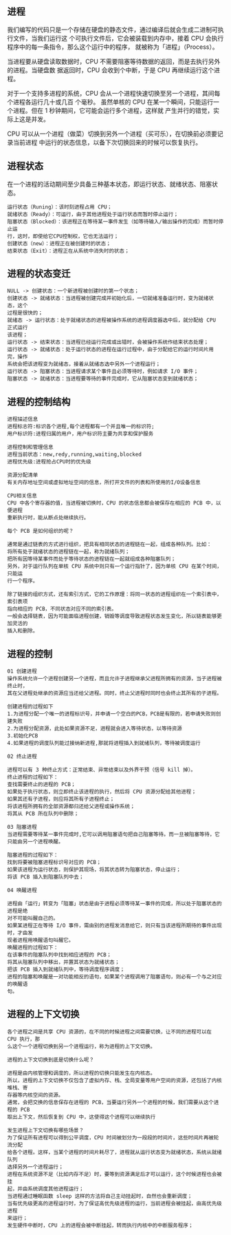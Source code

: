 ## 进程
我们编写的代码只是⼀个存储在硬盘的静态⽂件，通过编译后就会⽣成⼆进制可执⾏⽂件，当我们运⾏这
个可执⾏⽂件后，它会被装载到内存中，接着 CPU 会执⾏程序中的每⼀条指令，那么这个运⾏中的程序，
就被称为「进程」（Process）。

当进程要从硬盘读取数据时，CPU 不需要阻塞等待数据的返回，⽽是去执⾏另外的进程。当硬盘数
据返回时，CPU 会收到个中断，于是 CPU 再继续运⾏这个进程。

对于⼀个⽀持多进程的系统，CPU 会从⼀个进程快速切换⾄另⼀个进程，其间每个进程各运⾏⼏⼗或⼏百
个毫秒。
虽然单核的 CPU 在某⼀个瞬间，只能运⾏⼀个进程。但在 1 秒钟期间，它可能会运⾏多个进程，这样就
产⽣并⾏的错觉，实际上这是并发。

CPU 可以从⼀个进程（做菜）切换到另外⼀个进程（买可乐），在切换前必须要记录当前进程
中运⾏的状态信息，以备下次切换回来的时候可以恢复执⾏。

## 进程状态

在⼀个进程的活动期间⾄少具备三种基本状态，即运⾏状态、就绪状态、阻塞状态。

```
运⾏状态（Runing）：该时刻进程占⽤ CPU；
就绪状态（Ready）：可运⾏，由于其他进程处于运⾏状态⽽暂时停⽌运⾏；
阻塞状态（Blocked）：该进程正在等待某⼀事件发⽣（如等待输⼊/输出操作的完成）⽽暂时停⽌运
⾏，这时，即使给它CPU控制权，它也⽆法运⾏；
创建状态（new）：进程正在被创建时的状态；
结束状态（Exit）：进程正在从系统中消失时的状态；
```
## 进程的状态变迁

```
NULL -> 创建状态：⼀个新进程被创建时的第⼀个状态；
创建状态 -> 就绪状态：当进程被创建完成并初始化后，⼀切就绪准备运⾏时，变为就绪状态，这个
过程是很快的；
就绪态 -> 运⾏状态：处于就绪状态的进程被操作系统的进程调度器选中后，就分配给 CPU 正式运⾏
该进程；
运⾏状态 -> 结束状态：当进程已经运⾏完成或出错时，会被操作系统作结束状态处理；
运⾏状态 -> 就绪状态：处于运⾏状态的进程在运⾏过程中，由于分配给它的运⾏时间⽚⽤完，操作
系统会把该进程变为就绪态，接着从就绪态选中另外⼀个进程运⾏；
运⾏状态 -> 阻塞状态：当进程请求某个事件且必须等待时，例如请求 I/O 事件；
阻塞状态 -> 就绪状态：当进程要等待的事件完成时，它从阻塞状态变到就绪状态；
```
## 进程的控制结构

```
进程描述信息
进程标志符:标识各个进程,每个进程都有一个并且唯一的标识符;
用户标识符:进程归属的用户，用户标识符主要为共享和保护服务

进程控制和管理信息
进程当前状态：new,redy,running,waiting,blocked
进程优先级:进程抢占CPU时的优先级

资源分配清单
有关内存地址空间或虚拟地址空间的信息，所打开文件的列表和所使用的I/O设备信息

CPU相关信息
CPU 中各个寄存器的值，当进程被切换时，CPU 的状态信息都会被保存在相应的 PCB 中，以便进程
重新执⾏时，能从断点处继续执⾏。

每个 PCB 是如何组织的呢？

通常是通过链表的⽅式进⾏组织，把具有相同状态的进程链在⼀起，组成各种队列。⽐如：
将所有处于就绪状态的进程链在⼀起，称为就绪队列；
把所有因等待某事件⽽处于等待状态的进程链在⼀起就组成各种阻塞队列；
另外，对于运⾏队列在单核 CPU 系统中则只有⼀个运⾏指针了，因为单核 CPU 在某个时间，只能运
⾏⼀个程序。

除了链接的组织⽅式，还有索引⽅式，它的⼯作原理：将同⼀状态的进程组织在⼀个索引表中，索引表项
指向相应的 PCB，不同状态对应不同的索引表。
⼀般会选择链表，因为可能⾯临进程创建，销毁等调度导致进程状态发⽣变化，所以链表能够更加灵活的
插⼊和删除。

```

## 进程的控制

```
01 创建进程
操作系统允许⼀个进程创建另⼀个进程，⽽且允许⼦进程继承⽗进程所拥有的资源，当⼦进程被终⽌时，
其在⽗进程处继承的资源应当还给⽗进程。同时，终⽌⽗进程时同时也会终⽌其所有的⼦进程。

创建进程的过程如下
1.为进程分配一个唯一的进程标识号，并申请一个空白的PCB，PCB是有限的，若申请失败则创建失败
2.为进程分配资源，此处如果资源不足，进程就会进入等待状态，以等待资源
3.初始化PCB
4.如果进程的调度队列能过接纳新进程,那就将进程插入到就绪队列，等待被调度运行

02 终止进程

进程可以有 3 种终⽌⽅式：正常结束、异常结束以及外界⼲预（信号 kill 掉）。
终⽌进程的过程如下：
查找需要终⽌的进程的 PCB；
如果处于执⾏状态，则⽴即终⽌该进程的执⾏，然后将 CPU 资源分配给其他进程；
如果其还有⼦进程，则应将其所有⼦进程终⽌；
将该进程所拥有的全部资源都归还给⽗进程或操作系统；
将其从 PCB 所在队列中删除；

03 阻塞进程
当进程需要等待某一事件完成时,它可以调用阻塞语句把自己阻塞等待。而一旦被阻塞等待，它只能由另一个进程唤醒。

阻塞进程的过程如下：
找到将要被阻塞进程标识号对应的 PCB；
如果该进程为运⾏状态，则保护其现场，将其状态转为阻塞状态，停⽌运⾏；
将该 PCB 插⼊到阻塞队列中去；

04 唤醒进程

进程由「运⾏」转变为「阻塞」状态是由于进程必须等待某⼀事件的完成，所以处于阻塞状态的进程是绝
对不可能叫醒⾃⼰的。
如果某进程正在等待 I/O 事件，需由别的进程发消息给它，则只有当该进程所期待的事件出现时，才由发
现者进程⽤唤醒语句叫醒它。
唤醒进程的过程如下：
在该事件的阻塞队列中找到相应进程的 PCB；
将其从阻塞队列中移出，并置其状态为就绪状态；
把该 PCB 插⼊到就绪队列中，等待调度程序调度；
进程的阻塞和唤醒是⼀对功能相反的语句，如果某个进程调⽤了阻塞语句，则必有⼀个与之对应的唤醒语
句。

```

## 进程的上下文切换

```
各个进程之间是共享 CPU 资源的，在不同的时候进程之间需要切换，让不同的进程可以在 CPU 执⾏，那
么这个⼀个进程切换到另⼀个进程运⾏，称为进程的上下⽂切换。

进程的上下⽂切换到底是切换什么呢？

进程是由内核管理和调度的，所以进程的切换只能发⽣在内核态。
所以，进程的上下⽂切换不仅包含了虚拟内存、栈、全局变量等⽤户空间的资源，还包括了内核堆栈、寄
存器等内核空间的资源。
通常，会把交换的信息保存在进程的 PCB，当要运⾏另外⼀个进程的时候，我们需要从这个进程的 PCB
取出上下⽂，然后恢复到 CPU 中，这使得这个进程可以继续执⾏

发⽣进程上下⽂切换有哪些场景？
为了保证所有进程可以得到公平调度，CPU 时间被划分为⼀段段的时间⽚，这些时间⽚再被轮流分配
给各个进程。这样，当某个进程的时间⽚耗尽了，进程就从运⾏状态变为就绪状态，系统从就绪队列
选择另外⼀个进程运⾏；
进程在系统资源不⾜（⽐如内存不⾜）时，要等到资源满⾜后才可以运⾏，这个时候进程也会被挂
起，并由系统调度其他进程运⾏；
当进程通过睡眠函数 sleep 这样的⽅法将⾃⼰主动挂起时，⾃然也会重新调度；
当有优先级更⾼的进程运⾏时，为了保证⾼优先级进程的运⾏，当前进程会被挂起，由⾼优先级进程
来运⾏；
发⽣硬件中断时，CPU 上的进程会被中断挂起，转⽽执⾏内核中的中断服务程序；

```
